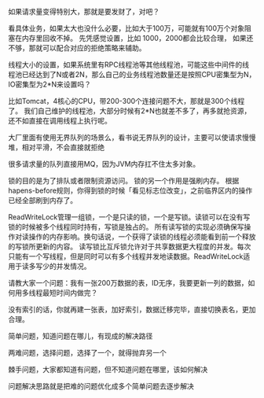 如果请求量变得特别大，那就是要发财了，对吧？

看具体业务，如果太大也没什么必要，比如大于100万，可能就有100万个对象阻塞在内存里回收不掉。 先凭感觉设置，比如 1000，2000都会比较合理， 如果还不够，那就可以配合对应的拒绝策略来辅助。





线程大小的设置，如果系统里有RPC线程池等其他线程池，可能这些中间件的线程池已经达到了N或者2N，那么自己的业务线程池数量还是按照CPU密集型为N，IO密集型为2*N来设置吗？

比如Tomcat，4核心的CPU，带200-300个连接问题不大，那就是300个线程了。 我们自己维护的线程池，大部分时候有2*N也就差不多了，再多就抢资源，还不如直接在调用线程上执行呢。





大厂里面有使用无界队列的场景么，看书说无界队列的设计，主要可以使请求慢慢堆，相对平滑，不会直接就拒绝

很多请求量的队列直接用MQ，因为JVM内存扛不住太多对象。



锁的目的是为了排队或者限制资源访问。 锁的另一个作用是强刷内存。 根据hapens-before规则，你得到锁的时候「看见标志位改变」，之前临界区内的操作已经全部刷到内存了。



ReadWriteLock管理一组锁，一个是只读的锁，一个是写锁。读锁可以在没有写锁的时候被多个线程同时持有，写锁是独占的。
所有读写锁的实现必须确保写操作对读操作的内存影响。换句话说，一个获得了读锁的线程必须能看到前一个释放的写锁所更新的内容。
读写锁比互斥锁允许对于共享数据更大程度的并发。每次只能有一个写线程，但是同时可以有多个线程并发地读数据。ReadWriteLock适用于读多写少的并发情况。



请教大家一个问题：我有一张200万数据的表，ID无序，我要更新一列的数据，如何用多线程最短时间内做完？

没有索引的话，你就再建一张表，加好索引，数据迁移完毕，直接切换表名，更加合理。



简单问题，知道问题在哪儿，有现成的解决路径

两难问题，选择问题，选择了一个，就得抛弃另一个

棘手问题，大家都知道有问题，但不知道问题在哪里，该如何解决

问题解决思路就是把难的问题优化成多个简单问题去逐步解决